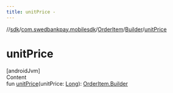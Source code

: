 ```yaml
---
title: unitPrice -
---
```

//[sdk](../../../../index)/[com.swedbankpay.mobilesdk](../../index)/[OrderItem](../index)/[Builder](index)/[unitPrice](unit-price)



# unitPrice  
[androidJvm]  
Content  
fun [unitPrice](unit-price)(unitPrice: [Long](https://kotlinlang.org/api/latest/jvm/stdlib/kotlin/-long/index.html)): [OrderItem.Builder](index)  



